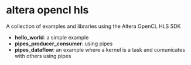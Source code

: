 # altera opencl hls

A collection of examples and libraries using the Altera OpenCL HLS SDK

- **hello_world**: a simple example 
- **pipes_producer_consumer**: using pipes
- **pipes_dataflow**: an example where a kernel is a task and comunicates with others using pipes
